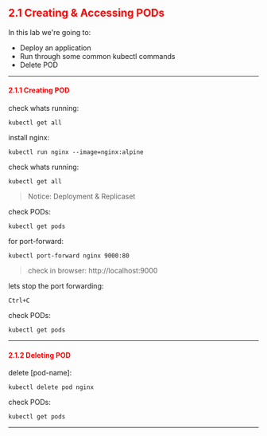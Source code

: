 ## <font color='red'> 2.1 Creating & Accessing PODs </font>

In this lab we're going to:
* Deploy an application
* Run through some common kubectl commands
* Delete POD
---

#### <font color='red'> 2.1.1 Creating POD </font>
check whats running:
```
kubectl get all
```
install nginx:
```
kubectl run nginx --image=nginx:alpine
```
check whats running:
```
kubectl get all
```
> Notice: Deployment & Replicaset  

check PODs:
```
kubectl get pods
```
for port-forward:
```
kubectl port-forward nginx 9000:80
```

> check in browser: http://localhost:9000

lets stop the port forwarding:
```
Ctrl+C
```
check PODs:
```
kubectl get pods
```

---

#### <font color='red'> 2.1.2 Deleting POD </font>
delete [pod-name]:
```
kubectl delete pod nginx
```
check PODs:
```
kubectl get pods
```

---